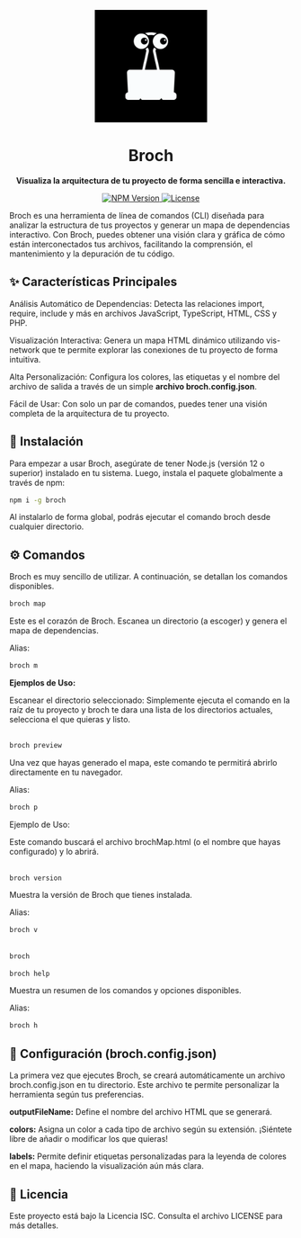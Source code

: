 <p align="center"> <img src="assets/logo.png" alt="Broch Logo" width="200"> </p>

<h1 align="center">Broch</h1>

<p align="center"> <strong>Visualiza la arquitectura de tu proyecto de forma sencilla e interactiva.</strong> </p>

<p align="center"> <a href=""> <img src="" alt="NPM Version"> </a> <a href=""> <img src="" alt="License"> </a> </p>

Broch es una herramienta de línea de comandos (CLI) diseñada para analizar la estructura de tus proyectos y generar un mapa de dependencias interactivo. Con Broch, puedes obtener una visión clara y gráfica de cómo están interconectados tus archivos, facilitando la comprensión, el mantenimiento y la depuración de tu código.

## ✨ Características Principales
Análisis Automático de Dependencias: Detecta las relaciones import, require, include y más en archivos JavaScript, TypeScript, HTML, CSS y PHP.

Visualización Interactiva: Genera un mapa HTML dinámico utilizando vis-network que te permite explorar las conexiones de tu proyecto de forma intuitiva.

Alta Personalización: Configura los colores, las etiquetas y el nombre del archivo de salida a través de un simple **archivo broch.config.json**.

Fácil de Usar: Con solo un par de comandos, puedes tener una visión completa de la arquitectura de tu proyecto.

## 🚀 Instalación
Para empezar a usar Broch, asegúrate de tener Node.js (versión 12 o superior) instalado en tu sistema. Luego, instala el paquete globalmente a través de npm:

```bash
npm i -g broch
```

Al instalarlo de forma global, podrás ejecutar el comando broch desde cualquier directorio.

## ⚙️ Comandos
Broch es muy sencillo de utilizar. A continuación, se detallan los comandos disponibles.

```bash
broch map
```
Este es el corazón de Broch. Escanea un directorio (a escoger) y genera el mapa de dependencias.

Alias:
```bash
broch m
```

**Ejemplos de Uso:**

Escanear el directorio seleccionado: Simplemente ejecuta el comando en la raíz de tu proyecto y broch te dara una lista de los directorios actuales, selecciona el que quieras y listo.

##

```bash
broch preview
```
Una vez que hayas generado el mapa, este comando te permitirá abrirlo directamente en tu navegador.

Alias:
```bash
broch p
```

Ejemplo de Uso:

Este comando buscará el archivo brochMap.html (o el nombre que hayas configurado) y lo abrirá.

##

```bash
broch version
```

Muestra la versión de Broch que tienes instalada.

Alias:

```bash
broch v
```

##

```bash
broch
```
```bash
broch help
```
Muestra un resumen de los comandos y opciones disponibles.

Alias:
```bash
broch h
```

## 🔧 Configuración (broch.config.json)
La primera vez que ejecutes Broch, se creará automáticamente un archivo broch.config.json en tu directorio. Este archivo te permite personalizar la herramienta según tus preferencias.

**outputFileName:** Define el nombre del archivo HTML que se generará.

**colors:** Asigna un color a cada tipo de archivo según su extensión. ¡Siéntete libre de añadir o modificar los que quieras!

**labels:** Permite definir etiquetas personalizadas para la leyenda de colores en el mapa, haciendo la visualización aún más clara.

## 📄 Licencia
Este proyecto está bajo la Licencia ISC. Consulta el archivo LICENSE para más detalles.